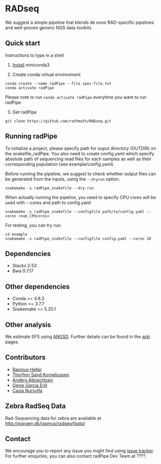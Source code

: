 # RADseq
We suggest a simple pipeline that blends de novo RAD-specific pipelines and well-proven generic NGS data toolkits

## Quick start

Instructions to type in a shell

1. [Install](https://docs.conda.io/projects/continuumio-conda/en/latest/user-guide/install/index.html) miniconda3

2. Create conda virtual environment

```
conda create --name radPipe --file spec-file.txt
conda activate radPipe
```
Please note to run `conda activate radPipe` everytime you want to run radPipe

3. Get radPipe 

```
git clone https://github.com/rathmuth/RADseq.git
```

## Running radPipe

To initialize a project, please specify path for ouput directory (OUTDIR) on the snakefile_radPipe. You also need to create config.yaml which specify absolute path of sequencing read files for each samples as well as their corresponding population (see example/config.yaml). 

Before running the pipeline, we suggest to check whether output files can be generated from the inputs, using the `--dryrun` option.

```
snakemake -s radPipe_snakefile --dry-run
```
When actually running the pipeline, you need to specify CPU cores will be used with --cores and path to config.yaml

```
snakemake -s radPipe_snakefile --configfile path/to/config.yaml --cores <num_CPUcores>
```

For testing, you can try run:
```
cd example
snakemake -s radPipe_snakefile --configfile config.yaml --cores 10
```

## Dependencies

- Stacks 2.53
- Bwa 0.7.17

## Other dependencies

- Conda >= 4.8.3
- Python >= 3.7.7
- Snakemake >= 5.20.1

## Other analysis
We estimate SFS using [ANGSD](http://www.popgen.dk/angsd/index.php/ANGSD). Further details can be found in the [wiki](http://www.popgen.dk/angsd/index.php/SFS_Estimation) pages.

## Contributors

- [Rasmus Heller](https://orcid.org/0000-0001-6583-6923)
- [Thorfinn Sand Korneliussen](https://orcid.org/0000-0001-7576-5380)
- [Anders Albrechtsen](https://orcid.org/0000-0001-7306-031X)
- [Genis Garcia Erill](http://orcid.org/0000-0003-3150-1708)
- [Casia Nursyifa](https://orcid.org/0000-0002-7803-9664)

## Zebra RadSeq Data
Rad-Sequencing data for zebra are available at http://popgen.dk/rasmus/radseq/fastq/

## Contact

We encourage you to report any issue you might find using [issue tracker](https://github.com/rathmuth/RADseq/issues). For further enquiries, you can also contact radPipe Dev Team at ????.
